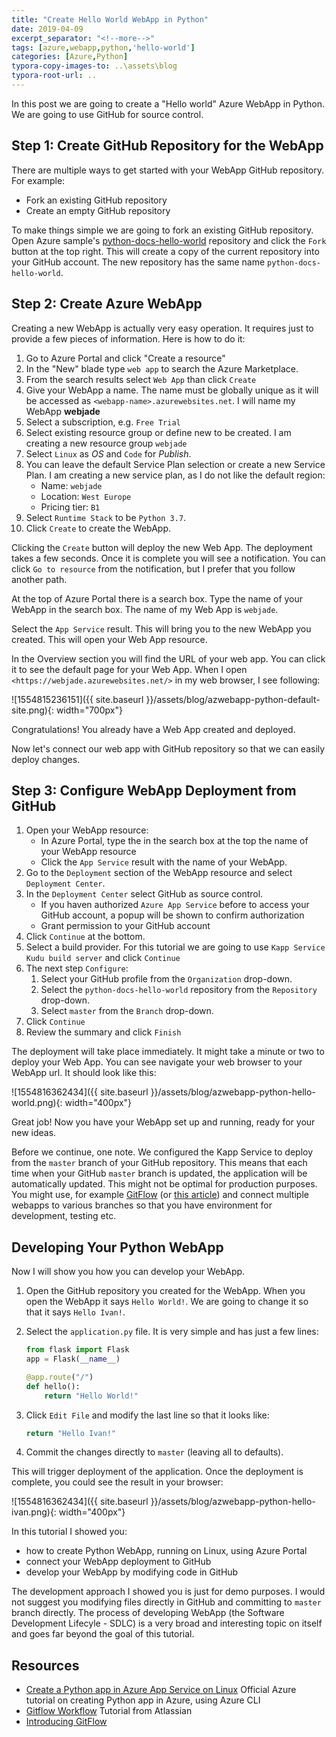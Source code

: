 ```yaml
---
title: "Create Hello World WebApp in Python"
date: 2019-04-09
excerpt_separator: "<!--more-->"
tags: [azure,webapp,python,'hello-world']
categories: [Azure,Python]
typora-copy-images-to: ..\assets\blog
typora-root-url: ..
---
```


In this post we are going to create a "Hello world" Azure WebApp in Python. We are going to use GitHub for source control.

<!--more-->

## Step 1: Create GitHub Repository for the WebApp

There are multiple ways to get started with your WebApp GitHub repository. For example:

* Fork an existing GitHub repository
* Create an empty GitHub repository

To  make things simple we are going to fork an existing GitHub repository. Open Azure sample's [python-docs-hello-world](https://github.com/Azure-Samples/python-docs-hello-world) repository and click the `Fork` button at the top right. This will create a copy of the current repository into your GitHub account. The new repository has the same name `python-docs-hello-world`.

## Step 2: Create Azure WebApp

Creating a new WebApp is actually very easy operation. It requires just to provide a few pieces of information. Here is how to do it: 

1. Go to Azure Portal and click "Create a resource"
2. In the "New" blade type `web app` to search the Azure Marketplace.
3. From the search results select `Web App` than click `Create`
4. Give your WebApp a name. The name must be globally unique as it will be accessed as `<webapp-name>.azurewebsites.net`. I will name my WebApp **webjade**
5. Select a subscription, e.g. `Free Trial`
6. Select existing resource group or define new to be created. I am creating a new resource group `webjade`
7. Select `Linux` as *OS* and `Code` for *Publish*.
8. You can leave the default Service Plan selection or create a new Service Plan. I am creating a new service plan, as I do not like the default region:
   * Name: `webjade`
   * Location: `West Europe`
   * Pricing tier: `B1`
9. Select `Runtime Stack` to be `Python 3.7`.
10. Click `Create` to create the WebApp.

Clicking the `Create` button will deploy the new Web App. The deployment takes a few seconds. Once it is complete you will see a notification. You can click `Go to resource`  from the notification, but I prefer that you follow another path.

At the top of Azure Portal there is a search box. Type the name of your WebApp in the search box. The name of my Web App is `webjade`. 

Select the `App Service` result. This will bring you to the new WebApp you created. This will open your Web App resource.

In the Overview section you will find the URL of your web app. You can click it to see the default page for your Web App. When I open `<https://webjade.azurewebsites.net/>` in my web browser, I see following:

![1554815236151]({{ site.baseurl }}/assets/blog/azwebapp-python-default-site.png){: width="700px"}

Congratulations! You already have a Web App created and deployed. 

Now let's connect our web app with GitHub repository so that we can easily deploy changes.

## Step 3: Configure WebApp Deployment from GitHub

1. Open your WebApp resource:
   * In Azure Portal, type the in the search box at the top the name of your WebApp resource
   * Click the `App Service`  result with the name of your WebApp.
2. Go to the `Deployment` section of the WebApp resource and select `Deployment Center`.
3. In the `Deployment Center` select GitHub as source control.
   * If you haven authorized `Azure App Service` before to access your GitHub account, a popup will be shown to confirm authorization
   * Grant permission to your GitHub account
4. Click `Continue` at the bottom.
5. Select a build provider. For this tutorial we are going to use `Kapp Service Kudu build server` and click `Continue`
6. The next step `Configure`:
   1. Select your GitHub profile from the `Organization` drop-down.
   2. Select the `python-docs-hello-world` repository from the `Repository` drop-down.
   3. Select `master` from the `Branch` drop-down.
7. Click `Continue`
8. Review the summary and click `Finish`

The deployment will take place immediately. It might take a minute or two to deploy your Web App. You can see navigate your web browser to your WebApp url. It should look like this:

![1554816362434]({{ site.baseurl }}/assets/blog/azwebapp-python-hello-world.png){: width="400px"}

Great job! Now you have your WebApp set up and running, ready for your new ideas.

Before we continue, one note. We configured the Kapp Service to deploy from the `master` branch of your GitHub repository. This means that each time when your GitHub `master` branch is updated, the application will be automatically updated. This might not be optimal for production purposes. You might use, for example [GitFlow](https://www.atlassian.com/git/tutorials/comparing-workflows/gitflow-workflow) (or [this article](https://datasift.github.io/gitflow/IntroducingGitFlow.html)) and connect multiple webapps to various branches so that you have environment for development, testing etc.

## Developing Your Python WebApp

Now I will show you how you can develop your WebApp.

1. Open the GitHub repository you created for the WebApp. When you open the WebApp it says `Hello World!`. We are going to change it so that it says `Hello Ivan!`.

2. Select the `application.py` file. It is very simple and has just a few lines:

   ```python
   from flask import Flask
   app = Flask(__name__)
   
   @app.route("/")
   def hello():
       return "Hello World!"
   ```

3. Click `Edit File` and modify the last line so that it looks like:

   ```python
   return "Hello Ivan!"
   ```

4. Commit the changes directly to `master` (leaving all to defaults).

This will trigger deployment of the application. Once the deployment is complete, you could see the result in your browser:

![1554816362434]({{ site.baseurl }}/assets/blog/azwebapp-python-hello-ivan.png){: width="400px"}

In this tutorial I showed you:

* how to create Python WebApp, running on Linux, using Azure Portal
* connect your WebApp deployment to GitHub
* develop your WebApp by modifying code in GitHub

The development approach I showed you is just for demo purposes. I would not suggest you modifying files directly in GitHub and committing to `master` branch directly. The process of developing WebApp (the Software Development Lifecyle - SDLC) is a very broad and interesting topic on itself and goes far beyond the goal of this tutorial.

## Resources

* [Create a Python app in Azure App Service on Linux](https://docs.microsoft.com/en-us/azure/app-service/containers/quickstart-python)
  Official Azure tutorial on creating Python app in Azure, using Azure CLI
* [Gitflow Workflow](https://www.atlassian.com/git/tutorials/comparing-workflows/gitflow-workflow) Tutorial from Atlassian
* [Introducing GitFlow](https://datasift.github.io/gitflow/IntroducingGitFlow.html)